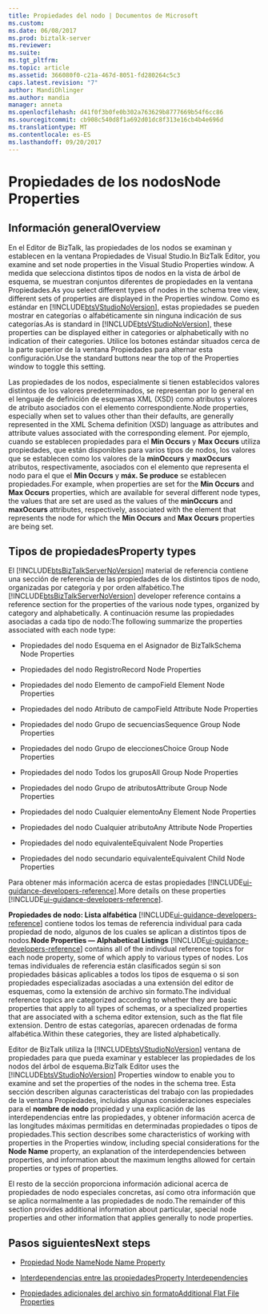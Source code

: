 ```yaml
---
title: Propiedades del nodo | Documentos de Microsoft
ms.custom: 
ms.date: 06/08/2017
ms.prod: biztalk-server
ms.reviewer: 
ms.suite: 
ms.tgt_pltfrm: 
ms.topic: article
ms.assetid: 366080f0-c21a-467d-8051-fd280264c5c3
caps.latest.revision: "7"
author: MandiOhlinger
ms.author: mandia
manager: anneta
ms.openlocfilehash: d41f0f3b0fe0b302a763629b8777669b54f6cc86
ms.sourcegitcommit: cb908c540d8f1a692d01dc8f313e16cb4b4e696d
ms.translationtype: MT
ms.contentlocale: es-ES
ms.lasthandoff: 09/20/2017
---
```

# <a name="node-properties"></a><span data-ttu-id="bf203-102">Propiedades de los nodos</span><span class="sxs-lookup"><span data-stu-id="bf203-102">Node Properties</span></span>

## <a name="overview"></a><span data-ttu-id="bf203-103">Información general</span><span class="sxs-lookup"><span data-stu-id="bf203-103">Overview</span></span>
<span data-ttu-id="bf203-104">En el Editor de BizTalk, las propiedades de los nodos se examinan y establecen en la ventana Propiedades de Visual Studio.</span><span class="sxs-lookup"><span data-stu-id="bf203-104">In BizTalk Editor, you examine and set node properties in the Visual Studio Properties window.</span></span> <span data-ttu-id="bf203-105">A medida que selecciona distintos tipos de nodos en la vista de árbol de esquema, se muestran conjuntos diferentes de propiedades en la ventana Propiedades.</span><span class="sxs-lookup"><span data-stu-id="bf203-105">As you select different types of nodes in the schema tree view, different sets of properties are displayed in the Properties window.</span></span> <span data-ttu-id="bf203-106">Como es estándar en [!INCLUDE[btsVStudioNoVersion](../includes/btsvstudionoversion-md.md)], estas propiedades se pueden mostrar en categorías o alfabéticamente sin ninguna indicación de sus categorías.</span><span class="sxs-lookup"><span data-stu-id="bf203-106">As is standard in [!INCLUDE[btsVStudioNoVersion](../includes/btsvstudionoversion-md.md)], these properties can be displayed either in categories or alphabetically with no indication of their categories.</span></span> <span data-ttu-id="bf203-107">Utilice los botones estándar situados cerca de la parte superior de la ventana Propiedades para alternar esta configuración.</span><span class="sxs-lookup"><span data-stu-id="bf203-107">Use the standard buttons near the top of the Properties window to toggle this setting.</span></span>  
  
 <span data-ttu-id="bf203-108">Las propiedades de los nodos, especialmente si tienen establecidos valores distintos de los valores predeterminados, se representan por lo general en el lenguaje de definición de esquemas XML (XSD) como atributos y valores de atributo asociados con el elemento correspondiente.</span><span class="sxs-lookup"><span data-stu-id="bf203-108">Node properties, especially when set to values other than their defaults, are generally represented in the XML Schema definition (XSD) language as attributes and attribute values associated with the corresponding element.</span></span> <span data-ttu-id="bf203-109">Por ejemplo, cuando se establecen propiedades para el **Min Occurs** y **Max Occurs** utiliza propiedades, que están disponibles para varios tipos de nodos, los valores que se establecen como los valores de la **minOccurs** y **maxOccurs** atributos, respectivamente, asociados con el elemento que representa el nodo para el que el **Min Occurs** y **máx. Se produce** se establecen propiedades.</span><span class="sxs-lookup"><span data-stu-id="bf203-109">For example, when properties are set for the **Min Occurs** and **Max Occurs** properties, which are available for several different node types, the values that are set are used as the values of the **minOccurs** and **maxOccurs** attributes, respectively, associated with the element that represents the node for which the **Min Occurs** and **Max Occurs** properties are being set.</span></span>  

## <a name="property-types"></a><span data-ttu-id="bf203-110">Tipos de propiedades</span><span class="sxs-lookup"><span data-stu-id="bf203-110">Property types</span></span>
 <span data-ttu-id="bf203-111">El [!INCLUDE[btsBizTalkServerNoVersion](../includes/btsbiztalkservernoversion-md.md)] material de referencia contiene una sección de referencia de las propiedades de los distintos tipos de nodo, organizadas por categoría y por orden alfabético.</span><span class="sxs-lookup"><span data-stu-id="bf203-111">The [!INCLUDE[btsBizTalkServerNoVersion](../includes/btsbiztalkservernoversion-md.md)] developer reference contains a reference section for the properties of the various node types, organized by category and alphabetically.</span></span> <span data-ttu-id="bf203-112">A continuación resume las propiedades asociadas a cada tipo de nodo:</span><span class="sxs-lookup"><span data-stu-id="bf203-112">The following summarize the properties associated with each node type:</span></span>  
  
-   <span data-ttu-id="bf203-113">Propiedades del nodo Esquema en el Asignador de BizTalk</span><span class="sxs-lookup"><span data-stu-id="bf203-113">Schema Node Properties</span></span>
  
-   <span data-ttu-id="bf203-114">Propiedades del nodo Registro</span><span class="sxs-lookup"><span data-stu-id="bf203-114">Record Node Properties</span></span>
  
-   <span data-ttu-id="bf203-115">Propiedades del nodo Elemento de campo</span><span class="sxs-lookup"><span data-stu-id="bf203-115">Field Element Node Properties</span></span>
  
-   <span data-ttu-id="bf203-116">Propiedades del nodo Atributo de campo</span><span class="sxs-lookup"><span data-stu-id="bf203-116">Field Attribute Node Properties</span></span>
  
-   <span data-ttu-id="bf203-117">Propiedades del nodo Grupo de secuencias</span><span class="sxs-lookup"><span data-stu-id="bf203-117">Sequence Group Node Properties</span></span>
  
-   <span data-ttu-id="bf203-118">Propiedades del nodo Grupo de elecciones</span><span class="sxs-lookup"><span data-stu-id="bf203-118">Choice Group Node Properties</span></span> 
  
-   <span data-ttu-id="bf203-119">Propiedades del nodo Todos los grupos</span><span class="sxs-lookup"><span data-stu-id="bf203-119">All Group Node Properties</span></span>
  
-   <span data-ttu-id="bf203-120">Propiedades del nodo Grupo de atributos</span><span class="sxs-lookup"><span data-stu-id="bf203-120">Attribute Group Node Properties</span></span>
  
-   <span data-ttu-id="bf203-121">Propiedades del nodo Cualquier elemento</span><span class="sxs-lookup"><span data-stu-id="bf203-121">Any Element Node Properties</span></span>
  
-   <span data-ttu-id="bf203-122">Propiedades del nodo Cualquier atributo</span><span class="sxs-lookup"><span data-stu-id="bf203-122">Any Attribute Node Properties</span></span>
  
-   <span data-ttu-id="bf203-123">Propiedades del nodo equivalente</span><span class="sxs-lookup"><span data-stu-id="bf203-123">Equivalent Node Properties</span></span>
  
-   <span data-ttu-id="bf203-124">Propiedades del nodo secundario equivalente</span><span class="sxs-lookup"><span data-stu-id="bf203-124">Equivalent Child Node Properties</span></span>

<span data-ttu-id="bf203-125">Para obtener más información acerca de estas propiedades [!INCLUDE[ui-guidance-developers-reference](../includes/ui-guidance-developers-reference.md)].</span><span class="sxs-lookup"><span data-stu-id="bf203-125">More details on these properties [!INCLUDE[ui-guidance-developers-reference](../includes/ui-guidance-developers-reference.md)].</span></span>
  
 <span data-ttu-id="bf203-126">**Propiedades de nodo: Lista alfabética** [!INCLUDE[ui-guidance-developers-reference](../includes/ui-guidance-developers-reference.md)] contiene todos los temas de referencia individual para cada propiedad de nodo, algunos de los cuales se aplican a distintos tipos de nodos.</span><span class="sxs-lookup"><span data-stu-id="bf203-126">**Node Properties — Alphabetical Listings** [!INCLUDE[ui-guidance-developers-reference](../includes/ui-guidance-developers-reference.md)] contains all of the individual reference topics for each node property, some of which apply to various types of nodes.</span></span> <span data-ttu-id="bf203-127">Los temas individuales de referencia están clasificados según si son propiedades básicas aplicables a todos los tipos de esquema o si son propiedades especializadas asociadas a una extensión del editor de esquemas, como la extensión de archivo sin formato.</span><span class="sxs-lookup"><span data-stu-id="bf203-127">The individual reference topics are categorized according to whether they are basic properties that apply to all types of schemas, or a specialized properties that are associated with a schema editor extension, such as the flat file extension.</span></span> <span data-ttu-id="bf203-128">Dentro de estas categorías, aparecen ordenadas de forma alfabética.</span><span class="sxs-lookup"><span data-stu-id="bf203-128">Within these categories, they are listed alphabetically.</span></span>  
  
 <span data-ttu-id="bf203-129">Editor de BizTalk utiliza la [!INCLUDE[btsVStudioNoVersion](../includes/btsvstudionoversion-md.md)] ventana de propiedades para que pueda examinar y establecer las propiedades de los nodos del árbol de esquema.</span><span class="sxs-lookup"><span data-stu-id="bf203-129">BizTalk Editor uses the [!INCLUDE[btsVStudioNoVersion](../includes/btsvstudionoversion-md.md)] Properties window to enable you to examine and set the properties of the nodes in the schema tree.</span></span> <span data-ttu-id="bf203-130">Esta sección describen algunas características del trabajo con las propiedades de la ventana Propiedades, incluidas algunas consideraciones especiales para el **nombre de nodo** propiedad y una explicación de las interdependencias entre las propiedades, y obtener información acerca de las longitudes máximas permitidas en determinadas propiedades o tipos de propiedades.</span><span class="sxs-lookup"><span data-stu-id="bf203-130">This section describes some characteristics of working with properties in the Properties window, including special considerations for the **Node Name** property, an explanation of the interdependencies between properties, and information about the maximum lengths allowed for certain properties or types of properties.</span></span>  
  
 <span data-ttu-id="bf203-131">El resto de la sección proporciona información adicional acerca de propiedades de nodo especiales concretas, así como otra información que se aplica normalmente a las propiedades de nodo.</span><span class="sxs-lookup"><span data-stu-id="bf203-131">The remainder of this section provides additional information about particular, special node properties and other information that applies generally to node properties.</span></span>  
  
## <a name="next-steps"></a><span data-ttu-id="bf203-132">Pasos siguientes</span><span class="sxs-lookup"><span data-stu-id="bf203-132">Next steps</span></span>
  
-   [<span data-ttu-id="bf203-133">Propiedad Node Name</span><span class="sxs-lookup"><span data-stu-id="bf203-133">Node Name Property</span></span>](../core/node-name-property.md)  
  
-   [<span data-ttu-id="bf203-134">Interdependencias entre las propiedades</span><span class="sxs-lookup"><span data-stu-id="bf203-134">Property Interdependencies</span></span>](../core/property-interdependencies.md)  
  
-   [<span data-ttu-id="bf203-135">Propiedades adicionales del archivo sin formato</span><span class="sxs-lookup"><span data-stu-id="bf203-135">Additional Flat File Properties</span></span>](../core/additional-flat-file-properties.md)